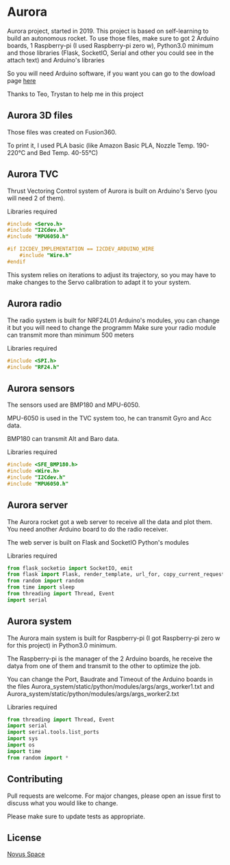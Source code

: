 # Aurora
Aurora project, started in 2019.
This project is based on self-learning to build an autonomous rocket.
To use those files, make sure to got 2 Arduino boards, 1 Raspberry-pi (I used Raspberry-pi zero w), Python3.0 minimum and those libraries (Flask, SocketIO, Serial and other you could see in the attach text) and Arduino's libraries

So you will need Arduino software, if you want you can go to the dowload page [here](https://www.arduino.cc/en/Main/Software)

Thanks to Teo, Trystan to help me in this project

## Aurora 3D files
Those files was created on Fusion360.

To print it, I used PLA basic (like Amazon Basic PLA, Nozzle Temp. 190-220°C and Bed Temp. 40-55°C)

## Aurora TVC
Thrust Vectoring Control system of Aurora is built on Arduino's Servo (you will need 2 of them).

Libraries required
```c++
#include <Servo.h>
#include "I2Cdev.h"
#include "MPU6050.h"

#if I2CDEV_IMPLEMENTATION == I2CDEV_ARDUINO_WIRE
    #include "Wire.h"
#endif
```
This system relies on iterations to adjust its trajectory, so you may have to make changes to the Servo calibration to adapt it to your system.

## Aurora radio
The radio system is built for NRF24L01 Arduino's modules, you can change it but you will need to change the programm
Make sure your radio module can transmit more than minimum 500 meters

Libraries required
```c++
#include <SPI.h>  
#include "RF24.h"
```

## Aurora sensors
The sensors used are BMP180 and MPU-6050.

MPU-6050 is used in the TVC system too, he can transmit Gyro and Acc data.

BMP180 can transmit Alt and Baro data.

Libraries required
```c++
#include <SFE_BMP180.h>
#include <Wire.h>
#include "I2Cdev.h"
#include "MPU6050.h"
```

## Aurora server
The Aurora rocket got a web server to receive all the data and plot them.
You need another Arduino board to do the radio receiver.

The web server is built on Flask and SocketIO Python's modules

Libraries required
```python
from flask_socketio import SocketIO, emit
from flask import Flask, render_template, url_for, copy_current_request_context, send_file, request, jsonify, redirect
from random import random
from time import sleep
from threading import Thread, Event
import serial
```

## Aurora system
The Aurora main system is built for Raspberry-pi (I got Raspberry-pi zero w for this project) in Python3.0 minimum.

The Raspberry-pi is the manager of the 2 Arduino boards, he receive the datya from one of them and transmit to the other to optimize the job.

You can change the Port, Baudrate and Timeout of the Arduino boards in the files Aurora_system/static/python/modules/args/args_worker1.txt and Aurora_system/static/python/modules/args/args_worker2.txt

Libraries required
```python
from threading import Thread, Event
import serial
import serial.tools.list_ports
import sys
import os
import time
from random import *
```

## Contributing
Pull requests are welcome. For major changes, please open an issue first to discuss what you would like to change.

Please make sure to update tests as appropriate.

## License
[Novus Space](https://novusspace.inovaperf.me/license)
